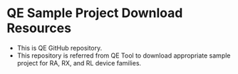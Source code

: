 # QE Sample Project Download Resources
- This is QE GitHub repository.
- This repository is referred from QE Tool to download appropriate sample project for RA, RX, and RL device families. 




